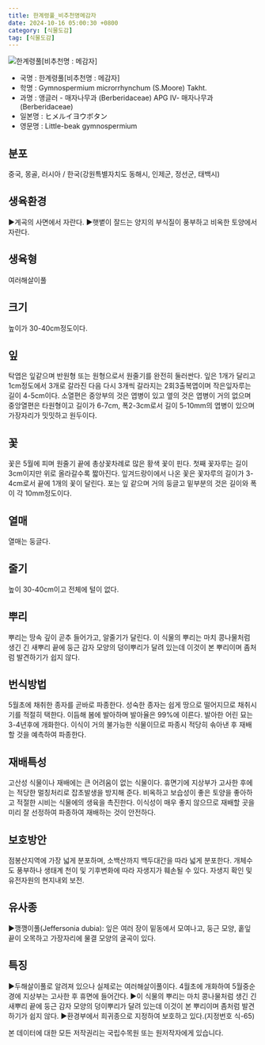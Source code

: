 ```yaml
---
title: 한계령풀_비추천명메감자
date: 2024-10-16 05:00:30 +0800
category: [식물도감]
tag: [식물도감]
---
```




![한계령풀[비추천명 : 메감자]](/fileUpload/plants/basic/Berberidaceae/Leontice/6808/6808_2020_1_th2.JPG)
- 국명 : 한계령풀[비추천명 : 메감자]
- 학명 : Gymnospermium microrrhynchum (S.Moore) Takht.
- 과명 : 앵글러 - 매자나무과 (Berberidaceae) APG Ⅳ- 매자나무과 (Berberidaceae)
- 일본명 : ヒメルイヨウボタン
- 영문명 : Little-beak gymnospermium


## 분포
중국, 몽골, 러시아 / 한국(강원특별자치도 동해시, 인제군, 정선군, 태백시) 
## 생육환경
▶계곡의 사면에서 자란다. ▶햇볕이 잘드는 양지의 부식질이 풍부하고 비옥한 토양에서 자란다.
## 생육형
여러해살이풀
## 크기
높이가 30-40cm정도이다.
## 잎
탁엽은 잎같으며 반원형 또는 원형으로서 원줄기를 완전히 둘러싼다. 잎은 1개가 달리고 1cm정도에서 3개로 갈라진 다음 다시 3개씩 갈라지는 2회3출복엽이며 작은잎자루는 길이 4-5cm이다. 소열편은 중앙부의 것은 엽병이 있고 옆의 것은 엽병이 거의 없으며 중앙열편은 타원형이고 길이가 6-7cm, 폭2-3cm로서 길이 5-10mm의 엽병이 있으며 가장자리가 밋밋하고 원두이다.
## 꽃
꽃은 5월에 피며 원줄기 끝에 총상꽃차례로 많은 황색 꽃이 핀다. 첫째 꽃자루는 길이 3cm이지만 위로 올라갈수록 짧아진다. 잎겨드랑이에서 나온 꽃은 꽃자루의 길이가 3-4cm로서 끝에 1개의 꽃이 달린다. 포는 잎 같으며 거의 둥글고 밑부분의 것은 길이와 폭이 각 10mm정도이다.
## 열매
열매는 둥글다.
## 줄기
높이 30-40cm이고 전체에 털이 없다.
## 뿌리
뿌리는 땅속 깊이 곧추 들어가고, 알줄기가 달린다. 이 식물의 뿌리는 마치 콩나물처럼 생긴 긴 새뿌리 끝에 둥근 감자 모양의 덩이뿌리가 달려 있는데 이것이 본 뿌리이며 좀처럼 발견하기가 쉽지 않다.
## 번식방법
5월초에 채취한 종자를 곧바로 파종한다. 성숙한 종자는 쉽게 땅으로 떨어지므로 채취시기를 적절히 택한다. 이듬해 봄에 발아하며 발아율은 99%에 이른다. 발아한 어린 묘는 3-4년후에 개화한다. 이식이 거의 불가능한 식물이므로 파종시 적당히 솎아낸 후 재배할 것을 예측하여 파종한다.
## 재배특성
고산성 식물이나 재배에는 큰 어려움이 없는 식물이다. 휴면기에 지상부가 고사한 후에는 적당한 멀칭처리로 잡초발생을 방지해 준다. 비옥하고 보습성이 좋은 토양을 좋아하고 적절한 시비는 식물에의 생육을 촉진한다. 이식성이 매우 좋지 않으므로 재배할 곳을 미리 잘 선정하여 파종하여 재배하는 것이 안전하다.
## 보호방안
점봉산지역에 가장 넓게 분포하며, 소백산까지 백두대간을 따라 넓게 분포한다. 개체수도 풍부하나 생태계 천이 및 기후변화에 따라 자생지가 훼손될 수 있다. 자생지 확인 및 유전자원의 현지내외 보전.
## 유사종
▶깽깽이풀(Jeffersonia dubia): 잎은 여러 장이 밑동에서 모여나고, 둥근 모양, 홑잎 끝이 오목하고 가장자리에 물결 모양의 굴곡이 있다.
## 특징
▶두해살이풀로 알려져 있으나 실제로는 여러해살이풀이다. 4월초에 개화하여 5월중순경에 지상부는 고사한 후 휴면에 들어간다.▶이 식물의 뿌리는 마치 콩나물처럼 생긴 긴 새뿌리 끝에 둥근 감자 모양의 덩이뿌리가 달려 있는데 이것이 본 뿌리이며 좀처럼 발견하기가 쉽지 않다. ▶환경부에서 희귀종으로 지정하여 보호하고 있다.(지정번호 식-65)






본 데이터에 대한 모든 저작권리는 국립수목원 또는 원저작자에게 있습니다.

